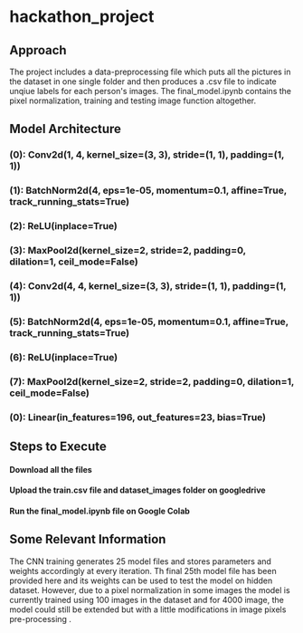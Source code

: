 # hackathon_project
## Approach
The project includes a data-preprocessing file which puts all the pictures in the dataset in one single folder and then produces a .csv file to indicate unqiue labels for each person's images.
The final_model.ipynb contains the pixel normalization, training and testing image function altogether. 
## Model Architecture 
### (0): Conv2d(1, 4, kernel_size=(3, 3), stride=(1, 1), padding=(1, 1))
### (1): BatchNorm2d(4, eps=1e-05, momentum=0.1, affine=True, track_running_stats=True)
### (2): ReLU(inplace=True)
### (3): MaxPool2d(kernel_size=2, stride=2, padding=0, dilation=1, ceil_mode=False)
### (4): Conv2d(4, 4, kernel_size=(3, 3), stride=(1, 1), padding=(1, 1))
### (5): BatchNorm2d(4, eps=1e-05, momentum=0.1, affine=True, track_running_stats=True)
### (6): ReLU(inplace=True)
### (7): MaxPool2d(kernel_size=2, stride=2, padding=0, dilation=1, ceil_mode=False)
### (0): Linear(in_features=196, out_features=23, bias=True)

## Steps to Execute
#### Download all the files
#### Upload the train.csv file and dataset_images folder on googledrive
#### Run the final_model.ipynb file on Google Colab

## Some Relevant Information
The CNN training generates 25 model files and stores parameters and weights accordingly at every iteration. Th final 25th model file has been provided here and its weights can be used to test the model on hidden dataset. However, due to a pixel normalization in some images the model is currently trained using 100 images in the dataset and for 4000 image, the model could still be extended but with a little modifications in image pixels pre-processing . 

 
